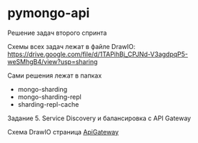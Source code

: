 # pymongo-api

Решение задач второго спринта

Схемы всех задач лежат в файле DrawIO: https://drive.google.com/file/d/1TAPihBj_CPJNd-V3agdpqP5-weSMhgB4/view?usp=sharing

Сами решения лежат в папках
- mongo-sharding
- mongo-sharding-repl
- sharding-repl-cache


Задание 5. Service Discovery и балансировка с API Gateway

Схема DrawIO страница [ApiGateway](https://viewer.diagrams.net/?tags=%7B%7D&lightbox=1&highlight=0000ff&edit=_blank&layers=1&nav=1&title=task1.drawio&page-id=DkrYJ3C22qR_s8HaPGPx#Uhttps%3A%2F%2Fdrive.google.com%2Fuc%3Fid%3D1TAPihBj_CPJNd-V3agdpqP5-weSMhgB4%26export%3Ddownload)